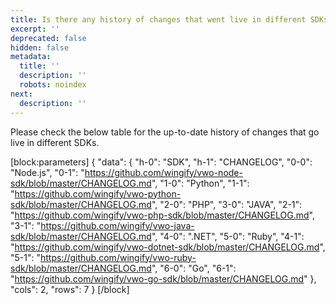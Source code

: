 ```yaml
---
title: Is there any history of changes that went live in different SDKs?
excerpt: ''
deprecated: false
hidden: false
metadata:
  title: ''
  description: ''
  robots: noindex
next:
  description: ''
---
```

Please check the below table for the up-to-date history of changes that go live in different SDKs.

[block:parameters]
{
  "data": {
    "h-0": "SDK",
    "h-1": "CHANGELOG",
    "0-0": "Node.js",
    "0-1": "https://github.com/wingify/vwo-node-sdk/blob/master/CHANGELOG.md",
    "1-0": "Python",
    "1-1": "https://github.com/wingify/vwo-python-sdk/blob/master/CHANGELOG.md",
    "2-0": "PHP",
    "3-0": "JAVA",
    "2-1": "https://github.com/wingify/vwo-php-sdk/blob/master/CHANGELOG.md",
    "3-1": "https://github.com/wingify/vwo-java-sdk/blob/master/CHANGELOG.md",
    "4-0": ".NET",
    "5-0": "Ruby",
    "4-1": "https://github.com/wingify/vwo-dotnet-sdk/blob/master/CHANGELOG.md",
    "5-1": "https://github.com/wingify/vwo-ruby-sdk/blob/master/CHANGELOG.md",
    "6-0": "Go",
    "6-1": "https://github.com/wingify/vwo-go-sdk/blob/master/CHANGELOG.md"
  },
  "cols": 2,
  "rows": 7
}
[/block]